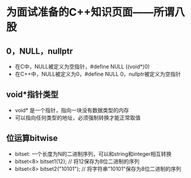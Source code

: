 # 为面试准备的C++知识页面——所谓八股

## 0，NULL，nullptr
* 在C中，NULL被定义为空指针，#define NULL  ((void*)0)
* 在C++中，NULL被定义为0，#define NULL 0，nullptr被定义为空指针

## void*指针类型
* void* 是一个指针，指向一块没有数据类型的内存
* 可以指向任何类型的地址，必须强制转换才能正常取值

## 位运算bitwise
* bitset: 一个长度为N的二进制序列，可以和string和integer相互转换
* bitset<8> bitset1(12);  // 将12保存为8位二进制的序列
* bitset<8> bitset2("10101"); // 将字符串"10101"保存为8位二进制的序列